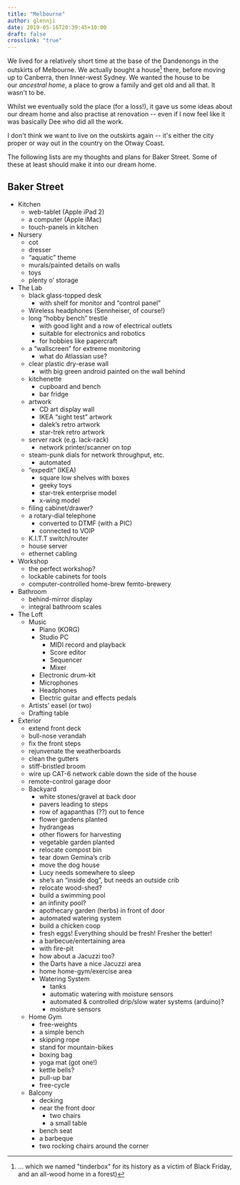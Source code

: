 ```yaml
---
title: "Melbourne"
author: glennji
date: 2019-05-16T20:39:45+10:00
draft: false
crosslink: "true"
---
```

We lived for a relatively short time at the base of the Dandenongs in the outskirts of Melbourne. We actually bought a house[^1] there, before moving up to Canberra, then Inner-west Sydney. We wanted the house to be our <em>ancestral home</em>, a place to grow a family and get old and all that. It wasn't to be.

Whilst we eventually sold the place (for a loss!), it gave us some ideas about our dream home and also practise at renovation -- even if I now feel like it was basically Dee who did all the work.

I don't think we want to live on the outskirts again -- it's either the city proper or way out in the country on the Otway Coast.

The following lists are my thoughts and plans for Baker Street. Some of these at least should make it into our dream home.

[^1]: ... which we named "tinderbox" for its history as a victim of Black Friday, and an all-wood home in a forest)

<div class="entry-content">
<h2>Baker Street</h2>
<ul>
 	<li>Kitchen
<ul>
 	<li>web-tablet (Apple iPad 2)</li>
 	<li>a computer (Apple iMac)</li>
 	<li>touch-panels in kitchen</li>
</ul>
</li>
 	<li>Nursery
<ul>
 	<li>cot</li>
 	<li>dresser</li>
 	<li>“aquatic” theme</li>
 	<li>murals/painted details on walls</li>
 	<li>toys</li>
 	<li>plenty o’ storage</li>
</ul>
</li>
 	<li>The Lab
<ul>
 	<li>black glass-topped desk
<ul>
 	<li>with shelf for monitor and “control panel”</li>
</ul>
</li>
 	<li>Wireless headphones (Sennheiser, of course!)</li>
 	<li>long “hobby bench” trestle
<ul>
 	<li>with good light and a row of electrical outlets</li>
 	<li>suitable for electronics and robotics</li>
 	<li>for hobbies like papercraft</li>
</ul>
</li>
 	<li>a “wallscreen” for extreme monitoring
<ul>
 	<li>what do Atlassian use?</li>
</ul>
</li>
 	<li>clear plastic dry-erase wall
<ul>
 	<li>with big green android painted on the wall behind</li>
</ul>
</li>
 	<li>kitchenette
<ul>
 	<li>cupboard and bench</li>
 	<li>bar fridge</li>
</ul>
</li>
 	<li>artwork
<ul>
 	<li>CD art display wall</li>
 	<li>IKEA “sight test” artwork</li>
 	<li>dalek’s retro artwork</li>
 	<li>star-trek retro artwork</li>
</ul>
</li>
 	<li>server rack (e.g. lack-rack)
<ul>
 	<li>network printer/scanner on top</li>
</ul>
</li>
 	<li>steam-punk dials for network throughput, etc.
<ul>
 	<li>automated</li>
</ul>
</li>
 	<li>“expedit” (IKEA)
<ul>
 	<li>square low shelves with boxes</li>
 	<li>geeky toys</li>
 	<li>star-trek enterprise model</li>
 	<li>x-wing model</li>
</ul>
</li>
 	<li>filing cabinet/drawer?</li>
 	<li>a rotary-dial telephone
<ul>
 	<li>converted to DTMF (with a PIC)</li>
 	<li>connected to VOIP</li>
</ul>
</li>
 	<li>K.I.T.T switch/router</li>
 	<li>house server</li>
 	<li>ethernet cabling</li>
</ul>
</li>
 	<li>Workshop
<ul>
 	<li>the perfect workshop?</li>
 	<li>lockable cabinets for tools</li>
 	<li>computer-controlled home-brew femto-brewery</li>
</ul>
</li>
 	<li>Bathroom
<ul>
 	<li>behind-mirror display</li>
 	<li>integral bathroom scales</li>
</ul>
</li>
 	<li>The Loft
<ul>
 	<li>Music
<ul>
 	<li>Piano (KORG)</li>
 	<li>Studio PC
<ul>
 	<li>MIDI record and playback</li>
 	<li>Score editor</li>
 	<li>Sequencer</li>
 	<li>Mixer</li>
</ul>
</li>
 	<li>Electronic drum-kit</li>
 	<li>Microphones</li>
 	<li>Headphones</li>
 	<li>Electric guitar and effects pedals</li>
</ul>
</li>
 	<li>Artists’ easel (or two)</li>
 	<li>Drafting table</li>
</ul>
</li>
 	<li>Exterior
<ul>
 	<li>extend front deck</li>
 	<li>bull-nose verandah</li>
 	<li>fix the front steps</li>
 	<li>rejunvenate the weatherboards</li>
 	<li>clean the gutters</li>
 	<li>stiff-bristled broom</li>
 	<li>wire up CAT-6 network cable down the side of the house</li>
 	<li>remote-control garage door</li>
 	<li>Backyard
<ul>
 	<li>white stones/gravel at back door</li>
 	<li>pavers leading to steps</li>
 	<li>row of agapanthas (??) out to fence</li>
 	<li>flower gardens planted</li>
 	<li>hydrangeas</li>
 	<li>other flowers for harvesting</li>
 	<li>vegetable garden planted</li>
 	<li>relocate compost bin</li>
 	<li>tear down Gemina’s crib</li>
 	<li>move the dog house</li>
 	<li>Lucy needs somewhere to sleep</li>
 	<li>she’s an “inside dog”, but needs an outside crib</li>
 	<li>relocate wood-shed?</li>
 	<li>build a swimming pool</li>
 	<li>an infinity pool?</li>
 	<li>apothecary garden (herbs) in front of door</li>
 	<li>automated watering system</li>
 	<li>build a chicken coop</li>
 	<li>fresh eggs! Everything should be fresh! Fresher the better!</li>
 	<li>a barbecue/entertaining area</li>
 	<li>with fire-pit</li>
 	<li>how about a Jacuzzi too?</li>
 	<li>the Darts have a nice Jacuzzi area</li>
 	<li>home home-gym/exercise area</li>
 	<li>Watering System
<ul>
 	<li>tanks</li>
 	<li>automatic watering with moisture sensors</li>
 	<li>automated &amp; controlled drip/slow water systems (arduino)?</li>
 	<li>moisture sensors</li>
</ul>
</li>
</ul>
</li>
 	<li>Home Gym
<ul>
 	<li>free-weights</li>
 	<li>a simple bench</li>
 	<li>skipping rope</li>
 	<li>stand for mountain-bikes</li>
 	<li>boxing bag</li>
 	<li>yoga mat (got one!)</li>
 	<li>kettle bells?</li>
 	<li>pull-up bar</li>
 	<li>free-cycle</li>
</ul>
</li>
 	<li>Balcony
<ul>
 	<li>decking</li>
 	<li>near the front door
<ul>
 	<li>two chairs</li>
 	<li>a small table</li>
</ul>
</li>
 	<li>bench seat</li>
 	<li>a barbeque</li>
 	<li>two rocking chairs around the corner</li>
</ul>
</li>
</ul>
</li>
</ul>
</div>
